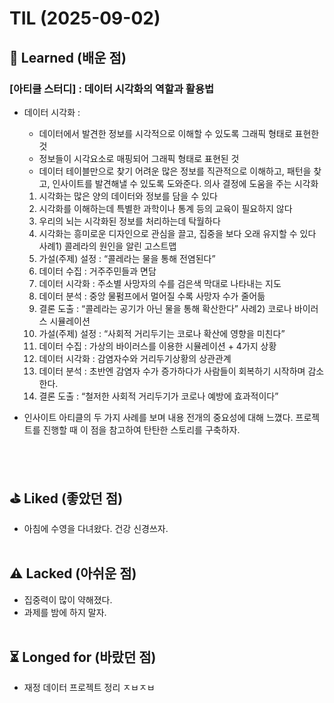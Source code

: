 # TIL (2025-09-02)



## 🧨 Learned (배운 점)

### [아티클 스터디] : 데이터 시각화의 역할과 활용법
 - 데이터 시각화 :
    - 데이터에서 발견한 정보를 시각적으로 이해할 수 있도록 그래픽 형태로 표현한 것
    - 정보들이 시각요소로 매핑되어 그래픽 형태로 표현된 것
    - 데이터 테이블만으로 찾기 어려운 많은 정보를 직관적으로 이해하고, 패턴을 찾고, 인사이트를 발견해낼 수 있도록 도와준다.
 의사 결정에 도움을 주는 시각화
    1. 시각화는 많은 양의 데이터와 정보를 담을 수 있다
    2. 시각화를 이해하는데 특별한 과학이나 통계 등의 교육이 필요하지 않다
    3. 우리의 뇌는 시각화된 정보를 처리하는데 탁월하다
    4. 시각화는 흥미로운 디자인으로 관심을 끌고, 집중을 보다 오래 유지할 수 있다
 사례1) 콜레라의 원인을 알린 고스트맵
    1. 가설(주제) 설정 : “콜레라는 물을 통해 전염된다”
    2. 데이터 수집 : 거주주민들과 면담
    3. 데이터 시각화 : 주소별 사망자의 수를 검은색 막대로 나타내는 지도
    4. 데이터 분석 : 중앙 물펌프에서 멀어질 수록 사망자 수가 줄어듦
    5. 결론 도출 : “콜레라는 공기가 아닌 물을 통해 확산한다”
 사례2) 코로나 바이러스 시뮬레이션
    1. 가설(주제) 설정 : “사회적 거리두기는 코로나 확산에 영향을 미친다”
    2. 데이터 수집 : 가상의 바이러스를 이용한 시뮬레이션 + 4가지 상황
    3. 데이터 시각화 : 감염자수와 거리두기상황의 상관관계
    4. 데이터 분석 : 초반엔 감염자 수가 증가하다가 사람들이 회복하기 시작하며 감소한다.
    5. 결론 도출 : “철저한 사회적 거리두기가 코로나 예방에 효과적이다”

- 인사이트
  아티클의 두 가지 사례를 보며 내용 전개의 중요성에 대해 느꼈다. 프로젝트를 진행할 때 이 점을 참고하여 탄탄한 스토리를 구축하자.

  
</br></br>
## ⛳️ Liked (좋았던 점)
- 아침에 수영을 다녀왔다. 건강 신경쓰자.
</br></br>
## ⚠️ Lacked (아쉬운 점)
- 집중력이 많이 약해졌다.
- 과제를 밤에 하지 말자. 
</br></br>
## ⏳ Longed for (바랐던 점)
- 재정 데이터 프로젝트 정리 ㅈㅂㅈㅂ
